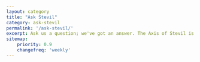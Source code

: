 ```yaml
---
layout: category
title: "Ask Stevil"
category: ask-stevil
permalink: '/ask-stevil/'
excerpt: Ask us a question; we've got an answer. The Axis of Stevil is here to help with any of life's unsolved mysteries.
sitemap:
    priority: 0.9
    changefreq: 'weekly'
---
```

